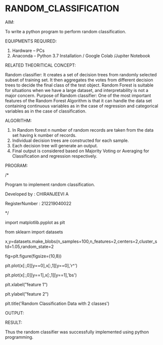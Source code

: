 # RANDOM_CLASSIFICATION

AIM:

To write a python program to perform random classification.

EQUIPMENTS REQUIRED:

1. Hardware – PCs
2. Anaconda – Python 3.7 Installation / Google Colab /Jupiter Notebook

RELATED THEORITICAL CONCEPT:

Random classifier: It creates a set of decision trees from randomly selected subset of training set. It
then aggregates the votes from different decision trees to decide the final class of the test object.
Random Forest is suitable for situations when we have a large dataset, and interpretability is not a
major concern.
Purpose of Random classifier: One of the most important features of the Random Forest Algorithm
is that it can handle the data set containing continuous variables as in the case of regression and
categorical variables as in the case of classification.

ALGORITHM:

1. In Random forest n number of random records are taken from the data set having k number of
records.
2. Individual decision trees are constructed for each sample.
3. Each decision tree will generate an output.
4. Final output is considered based on Majority Voting or Averaging for Classification and
regression respectively.

PROGRAM:

/*

Program to implement random classification.

Developed by   : CHIRANJEEVI A

RegisterNumber : 212219040022 

*/

import matplotlib.pyplot as plt

from sklearn import datasets

x,y=datasets.make_blobs(n_samples=100,n_features=2,centers=2,cluster_std=1.05,random_state=2

fig=plt.figure(figsize=(10,8))

plt.plot(x[:,0][y==0],x[:,1][y==0],'r^')

plt.plot(x[:,0][y==1],x[:,1][y==1],'bs')

plt.xlabel("feature 1")

plt.ylabel("feature 2")

plt.title('Random Classification Data with 2 classes')

OUTPUT:


RESULT:

Thus the random classifier was successfully implemented using python programming.

